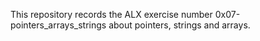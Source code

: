 This repository records the ALX exercise number 0x07-pointers_arrays_strings about pointers, strings and arrays.